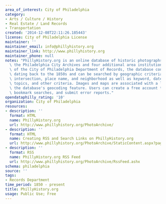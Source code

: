 ```yaml
---
area_of_interest: City of Philadelphia
category:
- Arts / Culture / History
- Real Estate / Land Records
- Transportation
created: '2014-12-08T22:11:26.185443'
license: City of Philadelphia License
maintainer: ''
maintainer_email: info@phillyhistory.org
maintainer_link: http://www.phillyhistory.org
maintainer_phone: null
notes: "PhillyHistory.org is an online database of historic photographs and maps from\
  \ the Philadelphia City Archives and four additional area institutions. A project\
  \ of the City of Philadelphia Department of Records, the database contains images\
  \ dating back to the 1850s and can be searched by geographic criteria such as address,\
  \ intersection, place name, and neighborhood as well as keyword, date, collection,\
  \ topics, and other criteria. Images and maps are associated with a location using\
  \ the database's geocoding feature. Users can create a free account to save images,\
  \ bookmark searches, and submit error reports."
opendataphilly_rating: '10'
organization: City of Philadelphia
resources:
- description: ''
  format: HTML
  name: PhillyHistory.org
  url: http://www.phillyhistory.org/PhotoArchive/
- description: ''
  format: HTML
  name: Creating RSS and Search Links on PhillyHistory.org
  url: http://www.phillyhistory.org/PhotoArchive/StaticContent.aspx?page=Link%20Standards
- description: ''
  format: RSS
  name: PhillyHistory.org RSS Feed
  url: http://www.phillyhistory.org/PhotoArchive/RssFeed.ashx
schema: philadelphia
source: ''
tags:
- Records Department
time_period: 1850 - present
title: PhillyHistory.org
usage: Public Use; Free
---
```

